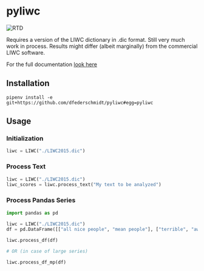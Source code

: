 # pyliwc

![RTD](https://media.readthedocs.org/static/projects/badges/passing.svg)

Requires a version of the LIWC dictionary in .dic format. Still very much work in process. Results might differ (albeit marginally) from the commercial LIWC software.

For the full documentation [look here](http://pyliwc.readthedocs.io/en/latest/)
## Installation

```
pipenv install -e git+https://github.com/dfederschmidt/pyliwc#egg=pyliwc
```


## Usage 

### Initialization

```python
liwc = LIWC("./LIWC2015.dic")
```

### Process Text

```python
liwc = LIWC("./LIWC2015.dic")
liwc_scores = liwc.process_text("My text to be analyzed")
```

### Process Pandas Series

```python
import pandas as pd 

liwc = LIWC("./LIWC2015.dic")
df = pd.DataFrame([["all nice people", "mean people"], ["terrible", "awesome"]], columns=list('AB'), index=[12,3])

liwc.process_df(df)

# OR (in case of large series)

liwc.process_df_mp(df)

```